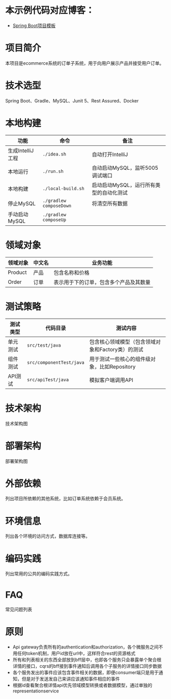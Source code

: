 # 本示例代码对应博客：
- [Spring Boot项目模板](https://www.jianshu.com/p/bd8136129dfb)

# 项目简介
本项目是ecommerce系统的订单子系统，用于向用户展示产品并接受用户订单。

# 技术选型
Spring Boot、Gradle、MySQL、Junit 5、Rest Assured、Docker

# 本地构建
|功能|命令|备注|
| --- | --- | --- |
|生成IntelliJ工程|`./idea.sh`|自动打开IntelliJ|
|本地运行|`./run.sh`|自动启动MySQL，监听5005调试端口|
|本地构建|`./local-build.sh`|启动启动MySQL，运行所有类型的自动化测试|
|停止MySQL|`./gradlew composeDown`|将清空所有数据|
|手动启动MySQL|`./gradlew composeUp`||

# 领域对象
|领域对象|中文名|业务功能|
| --- | --- | --- |
|Product|产品|包含名称和价格|
|Order|订单|表示用于下的订单，包含多个产品及其数量|

# 测试策略
|测试类型|代码目录|测试内容|
| --- | --- | --- |
|单元测试|`src/test/java`|包含核心领域模型（包含领域对象和Factory类）的测试|
|组件测试|`src/componentTest/java`|用于测试一些核心的组件级对象，比如Repository|
|API测试|`src/apiTest/java`|模拟客户端调用API|

# 技术架构
技术架构图

# 部署架构
部署架构图

# 外部依赖
列出项目所依赖的其他系统，比如订单系统依赖于会员系统。

# 环境信息
列出各个环境的访问方式，数据库连接等。

# 编码实践
列出常用的公共的编码实践方式。

# FAQ
常见问题列表

# 原则
- Api gateway负责所有的authentication和authorization，各个微服务之间不用任何token机制，用户id放在url中，这样符合rest的资源格式
- 所有和列表相关的东西全部放到bff层中，也即各个服务只会暴露单个聚合根详情的接口，cqrs的bff接到事件通知后调用各个子服务的详情接口同步数据
- 各个服务发出的事件应该包含事件相关的数据，即便consumer端只是用于通知，但是对于发送发自己来讲应该通知事件相应的事件
- 根据id查看聚合根详情api优先领域模型转换或者数据模型，通过单独的representationservice
